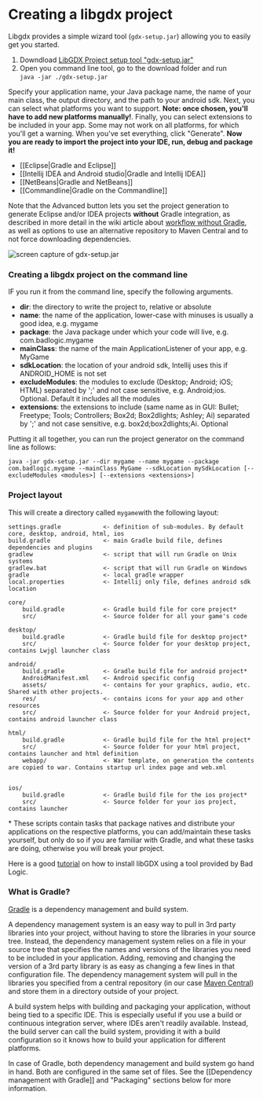 # Creating a libgdx project

Libgdx provides a simple wizard tool (`gdx-setup.jar`) allowing you to easily get you started.

1. Downdload [LibGDX Project setup tool "gdx-setup.jar"](https://bitly.com/1i3C7i3)
2. Open you command line tool, go to the download folder and run <br>`java -jar ./gdx-setup.jar`

Specify your application name, your Java package name, the name of your main class, the output directory, and the path to your android sdk. Next, you can select what platforms you want to support. **Note: once chosen, you'll have to add new platforms manually!**. Finally, you can select extensions to be included in your app. Some may not work on all platforms, for which you'll get a warning. When you've set everything, click "Generate". **Now you are ready to import the project into your IDE, run, debug and package it!**

  * [[Eclipse|Gradle and Eclipse]]
  * [[Intellij IDEA and Android studio|Gradle and Intellij IDEA]]
  * [[NetBeans|Gradle and NetBeans]]
  * [[Commandline|Gradle on the Commandline]]

Note that the Advanced button lets you set the project generation to generate Eclipse and/or IDEA projects **without** Gradle integration, as described in more detail in the wiki article about [workflow without Gradle](Improving-workflow-with-Gradle#how-to-remove-gradle-ide-integration-from-your-project), as well as options to use an alternative repository to Maven Central and to not force downloading dependencies.

![screen capture of gdx-setup.jar](http://i.imgur.com/mCToniB.png)


### Creating a libgdx project on the command line
IF you run it from the command line, specify the following arguments.

* **dir**: the directory to write the project to, relative or absolute
* **name**: the name of the application, lower-case with minuses is usually a good idea, e.g. mygame
* **package**: the Java package under which your code will live, e.g. com.badlogic.mygame
* **mainClass**: the name of the main ApplicationListener of your app, e.g. MyGame
* **sdkLocation**: the location of your android sdk, Intellij uses this if ANDROID_HOME is not set
* **excludeModules**: the modules to exclude (Desktop; Android; iOS; HTML) separated by ';' and not case sensitive, e.g. Android;ios. Optional. Default it includes all the modules
* **extensions**: the extensions to include (same name as in GUI: Bullet; Freetype; Tools; Controllers; Box2d; Box2dlights; Ashley; Ai) separated by ';' and not case sensitive, e.g. box2d;box2dlights;Ai. Optional

Putting it all together, you can run the project generator on the command line as follows:

`java -jar gdx-setup.jar --dir mygame --name mygame --package com.badlogic.mygame --mainClass MyGame --sdkLocation mySdkLocation [--excludeModules <modules>] [--extensions <extensions>]`

### Project layout
This will create a directory called `mygame`with the following layout:

```
settings.gradle            <- definition of sub-modules. By default core, desktop, android, html, ios
build.gradle               <- main Gradle build file, defines dependencies and plugins
gradlew                    <- script that will run Gradle on Unix systems
gradlew.bat                <- script that will run Gradle on Windows
gradle                     <- local gradle wrapper
local.properties           <- Intellij only file, defines android sdk location

core/
    build.gradle           <- Gradle build file for core project*
    src/                   <- Source folder for all your game's code

desktop/
    build.gradle           <- Gradle build file for desktop project*
    src/                   <- Source folder for your desktop project, contains Lwjgl launcher class

android/
    build.gradle           <- Gradle build file for android project*
    AndroidManifest.xml    <- Android specific config
    assets/                <- contains for your graphics, audio, etc.  Shared with other projects.
    res/                   <- contains icons for your app and other resources
    src/                   <- Source folder for your Android project, contains android launcher class

html/
    build.gradle           <- Gradle build file for the html project*
    src/                   <- Source folder for your html project, contains launcher and html definition
    webapp/                <- War template, on generation the contents are copied to war. Contains startup url index page and web.xml


ios/
    build.gradle           <- Gradle build file for the ios project*
    src/                   <- Source folder for your ios project, contains launcher
```
\* These scripts contain tasks that package natives and distribute your applications on the respective platforms, you can add/maintain these tasks yourself, but only do so if you are familiar with Gradle, and what these tasks are doing, otherwise you will break your project.

Here is a good [tutorial](http://www.todroid.com/android-gdx-game-creation-part-i-setting-up-up-android-studio-for-creating-games/) on how to install libGDX using a tool provided by Bad Logic.

### What is Gradle?
[Gradle](http://www.gradle.org/) is a dependency management and build system. 

A dependency management system is an easy way to pull in 3rd party libraries into your project, without having to store the libraries in your source tree. Instead, the dependency management system relies on a file in your source tree that specifies the names and versions of the libraries you need to be included in your application. Adding, removing and changing the version of a 3rd party library is as easy as changing a few lines in that configuration file. The dependency management system will pull in the libraries you specified from a central repository (in our case [Maven Central](http://search.maven.org/)) and store them in a directory outside of your project.

A build system helps with building and packaging your application, without being tied to a specific IDE. This is especially useful if you use a build or continuous integration server, where IDEs aren't readily available. Instead, the build server can call the build system, providing it with a build configuration so it knows how to build your application for different platforms.

In case of Gradle, both dependency management and build system go hand in hand. Both are configured in the same set of files. See the [[Dependency management with Gradle]] and "Packaging" sections below for more information.